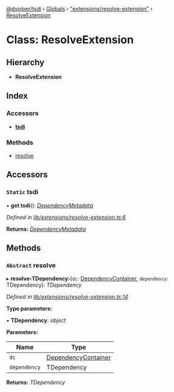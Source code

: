 [@dvolper/tsdi](../README.md) › [Globals](../globals.md) › ["extensions/resolve-extension"](../modules/_extensions_resolve_extension_.md) › [ResolveExtension](_extensions_resolve_extension_.resolveextension.md)

# Class: ResolveExtension

## Hierarchy

* **ResolveExtension**

## Index

### Accessors

* [__tsdi__](_extensions_resolve_extension_.resolveextension.md#static-__tsdi__)

### Methods

* [resolve](_extensions_resolve_extension_.resolveextension.md#abstract-resolve)

## Accessors

### `Static` __tsdi__

• **get __tsdi__**(): *[DependencyMetadata](../modules/_dependency_metadata_.md#dependencymetadata)*

*Defined in [lib/extensions/resolve-extension.ts:6](https://github.com/DavidVollmers/typescript-dependency-injection/blob/b0a5e90/packages/tsdi/lib/extensions/resolve-extension.ts#L6)*

**Returns:** *[DependencyMetadata](../modules/_dependency_metadata_.md#dependencymetadata)*

## Methods

### `Abstract` resolve

▸ **resolve**‹**TDependency**›(`dc`: [DependencyContainer](_dependency_container_.dependencycontainer.md), `dependency`: TDependency): *TDependency*

*Defined in [lib/extensions/resolve-extension.ts:14](https://github.com/DavidVollmers/typescript-dependency-injection/blob/b0a5e90/packages/tsdi/lib/extensions/resolve-extension.ts#L14)*

**Type parameters:**

▪ **TDependency**: *object*

**Parameters:**

Name | Type |
------ | ------ |
`dc` | [DependencyContainer](_dependency_container_.dependencycontainer.md) |
`dependency` | TDependency |

**Returns:** *TDependency*
